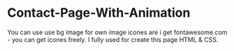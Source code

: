 # Contact-Page-With-Animation
You can use use bg image for own 
image icones are i get fontawesome.com - you can get icones freely.
I fully used for create this page HTML & CSS.
